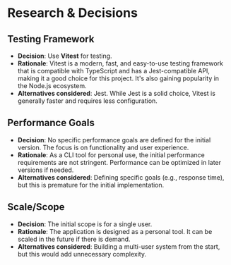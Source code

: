 # Research & Decisions

## Testing Framework

- **Decision**: Use **Vitest** for testing.
- **Rationale**: Vitest is a modern, fast, and easy-to-use testing framework that is compatible with TypeScript and has a Jest-compatible API, making it a good choice for this project. It's also gaining popularity in the Node.js ecosystem.
- **Alternatives considered**: Jest. While Jest is a solid choice, Vitest is generally faster and requires less configuration.

## Performance Goals

- **Decision**: No specific performance goals are defined for the initial version. The focus is on functionality and user experience.
- **Rationale**: As a CLI tool for personal use, the initial performance requirements are not stringent. Performance can be optimized in later versions if needed.
- **Alternatives considered**: Defining specific goals (e.g., response time), but this is premature for the initial implementation.

## Scale/Scope

- **Decision**: The initial scope is for a single user.
- **Rationale**: The application is designed as a personal tool. It can be scaled in the future if there is demand.
- **Alternatives considered**: Building a multi-user system from the start, but this would add unnecessary complexity.
